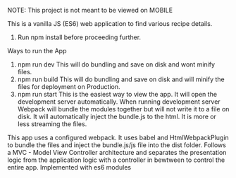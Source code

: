 NOTE: This project is not meant to be viewed on MOBILE

This is a vanilla JS (ES6) web application to find various recipe details.

1. Run npm install before proceeding further.


Ways to run the App 

1. npm run dev 
   This will do bundling and save on disk and wont minify files.
2. npm run build 
   This will do bundling and save on disk and will minify the files for deployment on Production.
3. npm run start
   This is the easiest way to view the app. It will open the development server automatically. When running development server Webpack will bundle the modules together but will not write it to a file on disk. It will automatically inject the bundle.js to the html. It is more or less streaming the files.
   
This app uses a configured webpack. 
It uses babel and HtmlWebpackPlugin to bundle the files and inject the bundle.js/js file into the dist folder.
Follows a MVC - Model View Controller architecture and separates the presentation logic from the application logic with a controller in bewtween to control the entire app. Implemented with es6 modules
